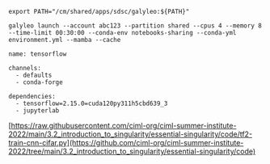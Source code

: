 
```
export PATH="/cm/shared/apps/sdsc/galyleo:${PATH}"
```

```
galyleo launch --account abc123 --partition shared --cpus 4 --memory 8 --time-limit 00:30:00 --conda-env notebooks-sharing --conda-yml environment.yml --mamba --cache
```

```
name: tensorflow

channels:
  - defaults
  - conda-forge

dependencies:
  - tensorflow=2.15.0=cuda120py311h5cbd639_3
  - jupyterlab
```


[https://raw.githubusercontent.com/ciml-org/ciml-summer-institute-2022/main/3.2_introduction_to_singularity/essential-singularity/code/tf2-train-cnn-cifar.py](https://github.com/ciml-org/ciml-summer-institute-2022/tree/main/3.2_introduction_to_singularity/essential-singularity/code)
